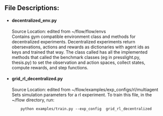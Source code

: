 ## File Descriptions:
- ####  decentralized_env.py 
    Source Location: edited from ~/flow/flow/envs\
    Contains gym compatible environment class and methods for decentralized experiments. Decentralized experiments return obersevations, actions and rewards as dictionaries with agent ids as keys and trained that way. The class called has all the implemented methods that called the benchmark classes (eg in presslight.py, thesis.py) to set the observation and action spaces, collect states, compute rewards, and step functions.
- ####  grid_rl_decentralized.py 
    Source Location: edited from ~/flow/examples/exp_configs/rl/multiagent\
        Sets simulation parameters for a rl experiment. To train this file, in the ~/flow directory, run:
    ```shell
        python examples/train.py --exp_config  grid_rl_decentralized
    ```
